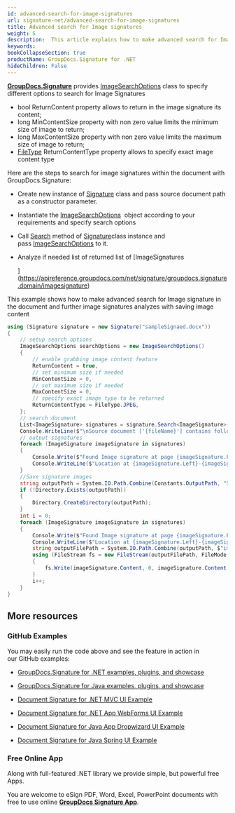 ```yaml
---
id: advanced-search-for-image-signatures
url: signature-net/advanced-search-for-image-signatures
title: Advanced search for Image signatures
weight: 5
description:  This article explains how to make advanced search for Image electronic signatures with GroupDocs.Signature API.
keywords: 
bookCollapseSection: true
productName: GroupDocs.Signature for .NET
hideChildren: False
---
```

[**GroupDocs.Signature**](https://products.groupdocs.com/signature/net) provides [ImageSearchOptions](https://apireference.groupdocs.com/net/signature/groupdocs.signature.options/imagesearchoptions) class to specify different options to search for Image Signatures

*   bool ReturnContent property allows to return in the image signature its content;
*   long MinContentSize property with non zero value limits the minimum size of image to return;
*   long MaxContentSize property with non zero value limits the maximum size of image to return;
*   [FileType](https://apireference.groupdocs.com/net/signature/groupdocs.signature.domain/filetype) ReturnContentType property allows to specify exact image content type

Here are the steps to search for image signatures within the document with GroupDocs.Signature:

*   Create new instance of [Signature](https://apireference.groupdocs.com/net/signature/groupdocs.signature/signature) class and pass source document path as a constructor parameter.
    
*   Instantiate the [ImageSearchOptions](https://apireference.groupdocs.com/net/signature/groupdocs.signature.options/imagesearchoptions)  object according to your requirements and specify search options  
    
*   Call [Search](https://apireference.groupdocs.com/net/signature/groupdocs.signature/signature/methods/search/_1) method of [Signature](https://apireference.groupdocs.com/net/signature/groupdocs.signature/signature)class instance and pass [ImageSearchOptions](https://apireference.groupdocs.com/net/signature/groupdocs.signature.options/imagesearchoptions) to it.  
    
*   Analyze if needed list of returned list of [ImageSignatures  
      
    ](https://apireference.groupdocs.com/net/signature/groupdocs.signature.domain/imagesignature)

This example shows how to make advanced search for Image signature in the document and further image signatures analyzes with saving image content

```csharp
using (Signature signature = new Signature("sampleSignaed.docx"))
{
    // setup search options
    ImageSearchOptions searchOptions = new ImageSearchOptions()
    {
        // enable grabbing image content feature
        ReturnContent = true,
        // set minimum size if needed
        MinContentSize = 0,
        // set maximum size if needed
        MaxContentSize = 0,                    
        // specify exact image type to be returned
        ReturnContentType = FileType.JPEG,                                   
    };
    // search document
    List<ImageSignature> signatures = signature.Search<ImageSignature>(searchOptions);
    Console.WriteLine($"\nSource document ['{fileName}'] contains following image signature(s).");
    // output signatures
    foreach (ImageSignature imageSignature in signatures)
    {
        Console.Write($"Found Image signature at page {imageSignature.PageNumber} and size {imageSignature.Size}.");
        Console.WriteLine($"Location at {imageSignature.Left}-{imageSignature.Top}. Size is {imageSignature.Width}x{imageSignature.Height}.");
    }
    //Save signature images
    string outputPath = System.IO.Path.Combine(Constants.OutputPath, "SearchForImageAdvanced");
    if (!Directory.Exists(outputPath))
    {
        Directory.CreateDirectory(outputPath);
    }
    int i = 0;
    foreach (ImageSignature imageSignature in signatures)
    {
        Console.Write($"Found Image signature at page {imageSignature.PageNumber} and size {imageSignature.Size}.");
        Console.WriteLine($"Location at {imageSignature.Left}-{imageSignature.Top}. Size is {imageSignature.Width}x{imageSignature.Height}.");
        string outputFilePath = System.IO.Path.Combine(outputPath, $"image{i}{imageSignature.Format.Extension}");
        using (FileStream fs = new FileStream(outputFilePath, FileMode.Create))
        {
            fs.Write(imageSignature.Content, 0, imageSignature.Content.Length);
        }
        i++;
    }
}
```

## More resources

### GitHub Examples 

You may easily run the code above and see the feature in action in our GitHub examples:

*   [GroupDocs.Signature for .NET examples, plugins, and showcase](https://github.com/groupdocs-signature/GroupDocs.Signature-for-.NET)
    
*   [GroupDocs.Signature for Java examples, plugins, and showcase](https://github.com/groupdocs-signature/GroupDocs.Signature-for-Java)
    
*   [Document Signature for .NET MVC UI Example](https://github.com/groupdocs-signature/GroupDocs.Signature-for-.NET-MVC) 
    
*   [Document Signature for .NET App WebForms UI Example](https://github.com/groupdocs-signature/GroupDocs.Signature-for-.NET-WebForms)
    
*   [Document Signature for Java App Dropwizard UI Example](https://github.com/groupdocs-signature/GroupDocs.Signature-for-Java-Dropwizard)
    
*   [Document Signature for Java Spring UI Example](https://github.com/groupdocs-signature/GroupDocs.Signature-for-Java-Spring)
    

### Free Online App 

Along with full-featured .NET library we provide simple, but powerful free Apps.

You are welcome to eSign PDF, Word, Excel, PowerPoint documents with free to use online **[GroupDocs Signature App](https://products.groupdocs.app/signature)**.
